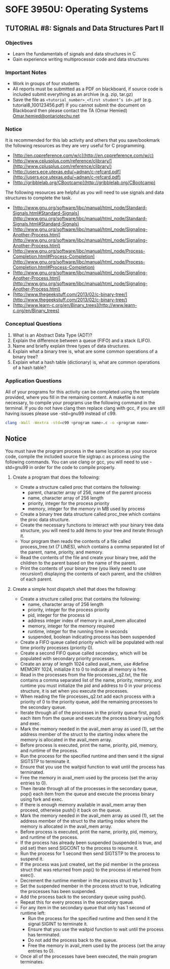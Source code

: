 # SOFE 3950U: Operating Systems

## TUTORIAL #8: Signals and Data Structures Part II

### Objectives
- Learn the fundamentals of signals and data structures in C
- Gain experience writing multiprocessor code and data structures

### Important Notes
- Work in groups of four students
- All reports must be submitted as a PDF on blackboard, if source code is included submit everything as an archive (e.g. zip, tar.gz)
- Save the file as `<tutorial_number>_<first student’s id>.pdf` (e.g. tutorial8_100123456.pdf)
  If you cannot submit the document on Blackboard then please contact the TA (Omar Hemied) [Omar.hemied@ontariotechu.net](mailto:Omar.hemied@ontariotechu.net)

### Notice
It is recommended for this lab activity and others that you save/bookmark the following resources as they are very useful for C programming.
- [http://en.cppreference.com/w/c](http://en.cppreference.com/w/c)
- [http://www.cplusplus.com/reference/clibrary/](http://www.cplusplus.com/reference/clibrary/)
- [http://users.ece.utexas.edu/~adnan/c-refcard.pdf](http://users.ece.utexas.edu/~adnan/c-refcard.pdf)
- [http://gribblelab.org/CBootcamp](http://gribblelab.org/CBootcamp)

The following resources are helpful as you will need to use signals and data structures to complete the task.
- [http://www.gnu.org/software/libc/manual/html_node/Standard-Signals.html#Standard-Signals](http://www.gnu.org/software/libc/manual/html_node/Standard-Signals.html#Standard-Signals)
- [http://www.gnu.org/software/libc/manual/html_node/Signaling-Another-Process.html](http://www.gnu.org/software/libc/manual/html_node/Signaling-Another-Process.html)
- [http://www.gnu.org/software/libc/manual/html_node/Process-Completion.html#Process-Completion](http://www.gnu.org/software/libc/manual/html_node/Process-Completion.html#Process-Completion)
- [http://www.gnu.org/software/libc/manual/html_node/Signaling-Another-Process.html](http://www.gnu.org/software/libc/manual/html_node/Signaling-Another-Process.html)
- [http://www.thegeekstuff.com/2013/02/c-binary-tree/](http://www.thegeekstuff.com/2013/02/c-binary-tree/)
- [http://www.learn-c.org/en/Binary_trees](http://www.learn-c.org/en/Binary_trees)

### Conceptual Questions
1. What is an Abstract Data Type (ADT)?
2. Explain the difference between a queue (FIFO) and a stack (LIFO).
3. Name and briefly explain three types of data structures.
4. Explain what a binary tree is, what are some common operations of a binary tree?
5. Explain what a hash table (dictionary) is, what are common operations of a hash table?

### Application Questions

All of your programs for this activity can be completed using the template provided, where you fill in the remaining content. A makefile is not necessary, to compile your programs use the following command in the terminal. If you do not have clang then replace clang with gcc, if you are still having issues please use -std=gnu99 instead of c99.

```bash
clang -Wall -Wextra -std=c99 <program name>.c -o <program name>
```
## Notice

You must have the program process in the same location as your source code, compile the included source file sigtrap.c as process using the following commands. You can use clang or gcc, you will need to use -std=gnu99 in order for the code to compile properly.

1. Create a program that does the following:
   - Create a structure called proc that contains the following:
     - parent, character array of 256, name of the parent process
     - name, character array of 256 length
     - priority, integer for the process priority
     - memory, integer for the memory in MB used by process
   - Create a binary tree data structure called proc_tree which contains the proc data structure.
   - Create the necessary functions to interact with your binary tree data structure, you will need to add items to your tree and iterate through it.
   - Your program then reads the contents of a file called process_tree.txt (7 LINES), which contains a comma separated list of the parent, name, priority, and memory.
   - Read the contents of the file and create your binary tree, add the children to the parent based on the name of the parent.
   - Print the contents of your binary tree (you likely need to use recursion!) displaying the contents of each parent, and the children of each parent.

2. Create a simple host dispatch shell that does the following:
   - Create a structure called proc that contains the following:
     - name, character array of 256 length
     - priority, integer for the process priority
     - pid, integer for the process id
     - address integer index of memory in avail_mem allocated
     - memory, integer for the memory required
     - runtime, integer for the running time in seconds
     - suspended, boolean indicating process has been suspended
   - Create a FIFO queue called priority which will be populated with real time priority processes (priority 0).
   - Create a second FIFO queue called secondary, which will be populated with secondary priority processes.
   - Create an array of length 1024 called avail_mem, use #define MEMORY 1024, initialize it to 0 to indicate all memory is free.
   - Read in the processes from the file processes_q2.txt, the file contains a comma separated list of the name, priority, memory, and runtime you must initialize the pid and address to 0 in your process structure, it is set when you execute the processes.
   - When reading the file processes_q2.txt add each process with a priority of 0 to the priority queue, add the remaining processes to the secondary queue.
   - Iterate through all of the processes in the priority queue first, pop() each item from the queue and execute the process binary using fork and exec.
   - Mark the memory needed in the avail_mem array as used (1), set the address member of the struct to the starting index where the memory is allocated in the avail_mem array.
   - Before process is executed, print the name, priority, pid, memory, and runtime of the process.
   - Run the process for the specified runtime and then send it the signal SIGTSTP to terminate it.
   - Ensure that you use the waitpid function to wait until the process has terminated.
   - Free the memory in avail_mem used by the process (set the array entries to 0).
   - Then iterate through all of the processes in the secondary queue, pop() each item from the queue and execute the process binary using fork and exec.
   - If there is enough memory available in avail_mem array then proceed, otherwise push() it back on the queue.
   - Mark the memory needed in the avail_mem array as used (1), set the address member of the struct to the starting index where the memory is allocated in the avail_mem array.
   - Before process is executed, print the name, priority, pid, memory, and runtime of the process.
   - If the process has already been suspended (suspended is true, and pid set) then send SIGCONT to the process to resume it.
   - Run the process for 1 second then send SIGTSTP to the process to suspend it.
   - If the process was just created, set the pid member in the process struct that was returned from pop() to the process id returned from exec().
   - Decrement the runtime member in the process struct by 1.
   - Set the suspended member in the process struct to true, indicating the processes has been suspended.
   - Add the process back to the secondary queue using push().
   - Repeat this for every process in the secondary queue.
   - For any item in the secondary queue that only has 1 second of runtime left:
     - Run the process for the specified runtime and then send it the signal SIGINT to terminate it.
     - Ensure that you use the waitpid function to wait until the process has terminated.
     - Do not add the process back to the queue.
     - Free the memory in avail_mem used by the process (set the array entries to 0).
   - Once all of the processes have been executed, the main program terminates.
